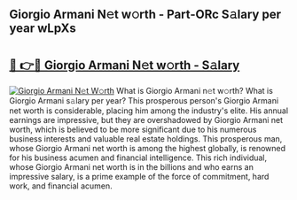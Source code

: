## Giorgio Armani N𝚎t w𝚘rth - Part-ORc S𝚊lary per year wLpXs

# <h2><a href="http://gc4urn.nevu.top/?p=Giorgio+Armani">🔗 👉🔴 Giorgio Armani N𝚎t w𝚘rth - S𝚊lary</a></h2>

[![Giorgio Armani N𝚎t W𝚘rth](https://i.imgur.com/Oavwk0R.jpeg)](http://gc4urn.nevu.top/?p=Giorgio+Armani)
What is Giorgio Armani n𝚎t w𝚘rth? What is Giorgio Armani s𝚊lary per year?
This prosperous person's Giorgio Armani net worth is considerable, placing him among the industry's elite. His annual earnings are impressive, but they are overshadowed by Giorgio Armani net worth, which is believed to be more significant due to his numerous business interests and valuable real estate holdings. This prosperous man, whose Giorgio Armani net worth is among the highest globally, is renowned for his business acumen and financial intelligence. This rich individual, whose Giorgio Armani net worth is in the billions and who earns an impressive salary, is a prime example of the force of commitment, hard work, and financial acumen.
